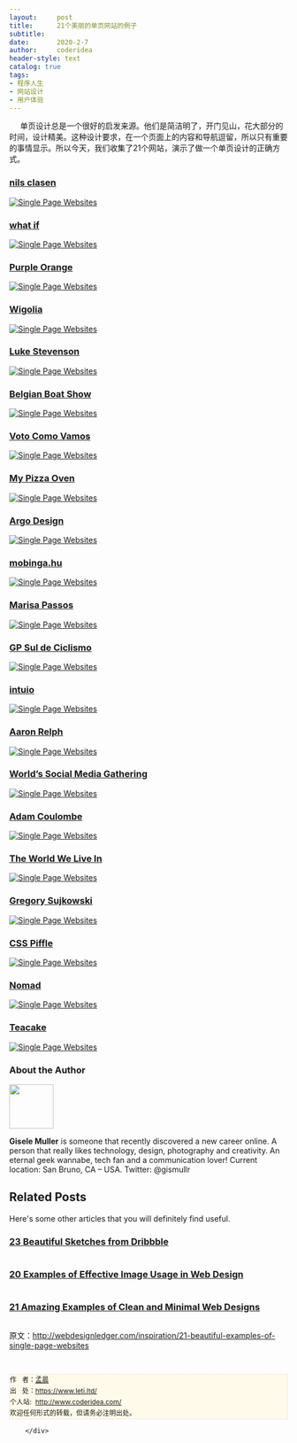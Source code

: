 ```yaml
---
layout:     post
title:      21个美丽的单页网站的例子
subtitle:   
date:       2020-2-7
author:     coderidea
header-style: text
catalog: true
tags:
- 程序人生
- 网站设计
- 用户体验
--- 
```

<div class="postBody">
			<div id="cnblogs_post_body" class="blogpost-body"><p><span>     单页设计总是一个很好的启发来源。</span><span>他们是简洁明了，开门见山，花大部分的时间，设计精美。</span><span>这种设计要求，在一个页面上的内容和导航逗留，所以只有重要的事情显示。</span><span>所以今天，我们收集了21个网站，演示了做一个单页设计的正确方式。</span></p>
<h3><a href="http://www.nilsclasen.de/">nils clasen</a></h3>
<p><a href="http://www.nilsclasen.de/"><img class="aligncenter size-full wp-image-3448" title="Single Page Websites" src="http://webdesignledger.com/wp-content/uploads/2012/06/singlepage01.jpg" alt="Single Page Websites" /></a></p>
<h3><a href="http://what-if.es/index.html">what if</a></h3>
<p><a href="http://what-if.es/index.html"><img class="aligncenter size-full wp-image-3448" title="Single Page Websites" src="http://webdesignledger.com/wp-content/uploads/2012/06/singlepage02.jpg" alt="Single Page Websites" /></a></p>
<h3><a href="http://peeltheorange.com/">Purple Orange</a></h3>
<p><a href="http://peeltheorange.com/"><img class="aligncenter size-full wp-image-3448" title="Single Page Websites" src="http://webdesignledger.com/wp-content/uploads/2012/06/singlepage03.jpg" alt="Single Page Websites" /></a></p>
<h3><a href="http://wigolia.com/">Wigolia</a></h3>
<p><a href="http://wigolia.com/"><img class="aligncenter size-full wp-image-3448" title="Single Page Websites" src="http://webdesignledger.com/wp-content/uploads/2012/06/singlepage04.jpg" alt="Single Page Websites" /></a></p>
<h3><a href="http://www.lukestevenson.me/">Luke Stevenson</a></h3>
<p><a href="http://www.lukestevenson.me/"><img class="aligncenter size-full wp-image-3448" title="Single Page Websites" src="http://webdesignledger.com/wp-content/uploads/2012/06/singlepage05.jpg" alt="Single Page Websites" /></a></p>
<h3><a href="http://exposanten.belgianboatshow.be/nl/">Belgian Boat Show</a></h3>
<p><a href="http://exposanten.belgianboatshow.be/nl/"><img class="aligncenter size-full wp-image-3448" title="Single Page Websites" src="http://webdesignledger.com/wp-content/uploads/2012/06/singlepage06.jpg" alt="Single Page Websites" /></a></p>
<h3><a href="http://voto.poacomovamos.org/">Voto Como Vamos</a></h3>
<p><a href="http://voto.poacomovamos.org/"><img class="aligncenter size-full wp-image-3448" title="Single Page Websites" src="http://webdesignledger.com/wp-content/uploads/2012/06/singlepage07.jpg" alt="Single Page Websites" /></a></p>
<h3><a href="http://mypizzaoven.nl/">My Pizza Oven</a></h3>
<p><a href="http://mypizzaoven.nl/"><img class="aligncenter size-full wp-image-3448" title="Single Page Websites" src="http://webdesignledger.com/wp-content/uploads/2012/06/singlepage08.jpg" alt="Single Page Websites" /></a></p>
<h3><a href="http://argo-design.fr/">Argo Design</a></h3>
<p><a href="http://argo-design.fr/"><img class="aligncenter size-full wp-image-3448" title="Single Page Websites" src="http://webdesignledger.com/wp-content/uploads/2012/06/singlepage09.jpg" alt="Single Page Websites" /></a></p>
<h3><a href="http://mobinga.hu/a_nagy_qrkod_kutatas/">mobinga.hu</a></h3>
<p><a href="http://mobinga.hu/a_nagy_qrkod_kutatas/"><img class="aligncenter size-full wp-image-3448" title="Single Page Websites" src="http://webdesignledger.com/wp-content/uploads/2012/06/singlepage10.jpg" alt="Single Page Websites" /></a></p>
<h3><a href="http://marisapassos.com/">Marisa Passos</a></h3>
<p><a href="http://marisapassos.com/"><img class="aligncenter size-full wp-image-3448" title="Single Page Websites" src="http://webdesignledger.com/wp-content/uploads/2012/06/singlepage11.jpg" alt="Single Page Websites" /></a></p>
<h3><a href="http://www.pedalada.esp.br/">GP Sul de Ciclismo</a></h3>
<p><a href="http://www.pedalada.esp.br/"><img class="aligncenter size-full wp-image-3448" title="Single Page Websites" src="http://webdesignledger.com/wp-content/uploads/2012/06/singlepage12.jpg" alt="Single Page Websites" /></a></p>
<h3><a href="http://intuio.at/en/">intuio</a></h3>
<p><a href="http://intuio.at/en/"><img class="aligncenter size-full wp-image-3448" title="Single Page Websites" src="http://webdesignledger.com/wp-content/uploads/2012/06/singlepage13.jpg" alt="Single Page Websites" /></a></p>
<h3><a href="http://www.imgonnarelph.com/">Aaron Relph</a></h3>
<p><a href="http://www.imgonnarelph.com/"><img class="aligncenter size-full wp-image-3448" title="Single Page Websites" src="http://webdesignledger.com/wp-content/uploads/2012/06/singlepage14.jpg" alt="Single Page Websites" /></a></p>
<h3><a href="http://worldsmg.com/">World’s Social Media Gathering</a></h3>
<p><a href="http://worldsmg.com/"><img class="aligncenter size-full wp-image-3448" title="Single Page Websites" src="http://webdesignledger.com/wp-content/uploads/2012/06/singlepage15.jpg" alt="Single Page Websites" /></a></p>
<h3><a href="http://adam.co/">Adam Coulombe</a></h3>
<p><a href="http://adam.co/"><img class="aligncenter size-full wp-image-3448" title="Single Page Websites" src="http://webdesignledger.com/wp-content/uploads/2012/06/singlepage16.jpg" alt="Single Page Websites" /></a></p>
<h3><a href="http://www.theworldwelivein.co.uk/">The World We Live In</a></h3>
<p><a href="http://www.theworldwelivein.co.uk/"><img class="aligncenter size-full wp-image-3448" title="Single Page Websites" src="http://webdesignledger.com/wp-content/uploads/2012/06/singlepage17.jpg" alt="Single Page Websites" /></a></p>
<h3><a href="http://gregory.sujkowski.fr/">Gregory Sujkowski</a></h3>
<p><a href="http://gregory.sujkowski.fr/"><img class="aligncenter size-full wp-image-3448" title="Single Page Websites" src="http://webdesignledger.com/wp-content/uploads/2012/06/singlepage18.jpg" alt="Single Page Websites" /></a></p>
<h3><a href="http://pitch.csspiffle.com/">CSS Piffle</a></h3>
<p><a href="http://pitch.csspiffle.com/"><img class="aligncenter size-full wp-image-3448" title="Single Page Websites" src="http://webdesignledger.com/wp-content/uploads/2012/06/singlepage19.jpg" alt="Single Page Websites" /></a></p>
<h3><a href="http://www.thenomadhotel.com/">Nomad</a></h3>
<p><a href="http://www.thenomadhotel.com/"><img class="aligncenter size-full wp-image-3448" title="Single Page Websites" src="http://webdesignledger.com/wp-content/uploads/2012/06/singlepage20.jpg" alt="Single Page Websites" /></a></p>
<h3><a href="http://teacakedesign.com/">Teacake</a></h3>
<p><a href="http://teacakedesign.com/"><img class="aligncenter size-full wp-image-3448" title="Single Page Websites" src="http://webdesignledger.com/wp-content/uploads/2012/06/singlepage21.jpg" alt="Single Page Websites" /></a></p>
<div class="authorBox clearfix">
<h3>About the Author</h3>
<img class="avatar avatar-80 photo" src="http://1.gravatar.com/avatar/b269f31b359aa6f6959e789581a4e4a1?s=80&amp;d=http%3A%2F%2F1.gravatar.com%2Favatar%2Fad516503a11cd5ca435acc9bb6523536%3Fs%3D80&amp;r=G" alt="" width="80" height="80" /><p><strong>Gisele Muller</strong> is someone that recently discovered a new career online. A person that really likes technology, design, photography and creativity. An eternal geek wannabe, tech fan and a communication lover! Current location: San Bruno, CA – USA. Twitter: @gismullr</p>
</div>
<h2 class="relatedPosts">Related Posts</h2>
<p>Here's some other articles that you will definitely find useful.</p>
<h3><a title="Permanent Link to 23 Beautiful Sketches from Dribbble" href="http://webdesignledger.com/inspiration/23-beautiful-sketches-from-dribbble">23 Beautiful Sketches from Dribbble</a></h3>
<p><a title="Permanent Link to 23 Beautiful Sketches from Dribbble" href="http://webdesignledger.com/inspiration/23-beautiful-sketches-from-dribbble"><img src="http://webdesignledger.com/wp-content/uploads/2012/07/handdraw_cover01.jpg" alt="" /></a></p>
<h3><a title="Permanent Link to 20 Examples of Effective Image Usage in Web Design" href="http://webdesignledger.com/inspiration/20-examples-of-effective-image-usage-in-web-design">20 Examples of Effective Image Usage in Web Design</a></h3>
<p><a title="Permanent Link to 20 Examples of Effective Image Usage in Web Design" href="http://webdesignledger.com/inspiration/20-examples-of-effective-image-usage-in-web-design"><img src="http://webdesignledger.com/wp-content/uploads/2012/07/photos_cover01.jpg" alt="" /></a></p>
<h3><a title="Permanent Link to 21 Amazing Examples of Clean and Minimal Web Designs" href="http://webdesignledger.com/inspiration/21-amazing-examples-of-clean-and-minimal-web-designs">21 Amazing Examples of Clean and Minimal Web Designs</a></h3>
<p><a title="Permanent Link to 21 Amazing Examples of Clean and Minimal Web Designs" href="http://webdesignledger.com/inspiration/21-amazing-examples-of-clean-and-minimal-web-designs"><img src="http://webdesignledger.com/wp-content/uploads/2012/07/white_cover01.jpg" alt="" /></a></p>
<p><span>原文：<a href="http://webdesignledger.com/inspiration/21-beautiful-examples-of-single-page-websites">http://webdesignledger.com/inspiration/21-beautiful-examples-of-single-page-websites</a></span></p>


<div id="ckepop"> </div>
<div>
<p id="PSignature" style="line-height:20px;background:#FFFAEA no-repeat 2% 50%;font-size:12px;border:#e0e0e0 1px dashed;">作   者：<a href="https://www.leti.ltd/">孟晨</a> <br /> 出   处：<a href="https://www.leti.ltd/">https://www.leti.ltd/</a> <br />个人站:  <a href="http://www.coderidea.com/">http://www.coderidea.com/</a><br />欢迎任何形式的转载，但请务必注明出处。</p>


</div></div><div id="MySignature"></div>
<div class="clear"></div>
<div id="blog_post_info_block">
<div id="BlogPostCategory"></div>
<div id="EntryTag"></div>
<div id="blog_post_info">
</div>
<div class="clear"></div>
<div id="post_next_prev"></div>
</div>


		</div>